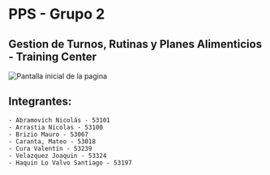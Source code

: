 # PPS - Grupo 2

## Gestion de Turnos, Rutinas y Planes Alimenticios - Training Center

![Pantalla inicial de la pagina](/img/mainPage2.JPG)

## Integrantes:
    - Abramovich Nicolás - 53101
    - Arrastia Nicolas - 53100
    - Brizio Mauro - 53067
    - Caranta, Mateo - 53018
    - Cura Valentín - 53239
    - Velazquez Joaquin - 53324
    - Haquin Lo Valvo Santiago - 53197

